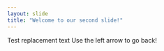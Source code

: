 ```yaml
---
layout: slide
title: "Welcome to our second slide!"
---
```

Test replacement text
Use the left arrow to go back!
